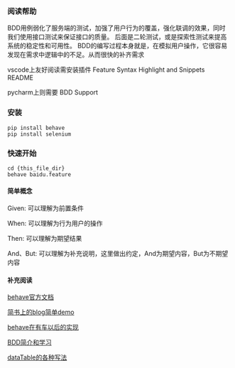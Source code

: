 ### 阅读帮助

BDD用例弱化了服务端的测试，加强了用户行为的覆盖，强化联调的效果，同时我们使用接口测试来保证接口的质量。
后面是二轮测试，或是探索性测试来提高系统的稳定性和可用性。
BDD的编写过程本身就是，在模拟用户操作，它很容易发现在需求中逻辑中的不足。从而很快的补齐需求

vscode上友好阅读需安装插件 Feature Syntax Highlight and Snippets README

pycharm上则需要 BDD Support

### 安装
```(shell)
pip install behave
pip install selenium
```

### 快速开始
```(shell)
cd {this_file_dir}
behave baidu.feature
```

#### 简单概念

Given: 可以理解为前置条件

When:  可以理解为行为用户的操作

Then:  可以理解为期望结果

And、But: 可以理解为补充说明，这里做出约定，And为期望内容，But为不期望内容

#### 补充阅读
[behave官方文档](https://behave.readthedocs.io/en/latest/api.html)

[简书上的blog简单demo](https://www.jianshu.com/p/98a58ccded32)

[behave在有车以后的实现](http://gitlab.repos.suv163.com/xingzhongxiang/iyc-appium/tree/master)

[BDD简介和学习](https://www.ibm.com/developerworks/cn/opensource/os-cn-bdd-web-ui-test/index.html)

[dataTable的各种写法](https://github.com/cucumber/cucumber-jvm/tree/main/datatable)
